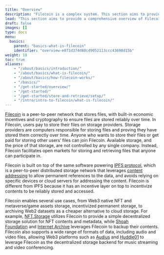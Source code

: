 ```yaml
---
title: "Overview"
description: "Filecoin is a complex system. This section aims to provide a comprehensive overview of Filecoin to developers and serves as a reference that developers can check back on."
lead: "This section aims to provide a comprehensive overview of Filecoin to developers and serves as a reference that developers can check back on. We assume readers to have a basic understanding of [blockchain](https://en.wikipedia.org/wiki/Blockchain) and [Ethereum](https://ethereum.org/en/developers/docs/) and will focus specifically on the special designs of Filecoin that makes it a unique decentralized storage network in Web3."
draft: false
images: []
type: docs
menu:
  basics:
    parent: "basics-what-is-filecoin"
    identifier: "overview-e071d374d80cd9052113ccc43690d15b"
weight: 10
toc: true
aliases:
    - "/about/basics/introduction/"
    - "/about/basics/what-is-filecoin/"
    - "/about/basics/how-filecoin-works/"
    - "/basics/"
    - "/get-started/overview/"
    - "/get-started/"
    - "/get-started/store-and-retrieve/setup/"
    - "/intro/intro-to-filecoin/what-is-filecoin/"
---
```


[Filecoin](https://docs.filecoin.io/) is a peer-to-peer network that stores files, with built-in economic incentives and cryptography to ensure files are stored reliably over time. In Filecoin, users pay to store their files on storage providers. Storage providers are computers responsible for storing files and proving they have stored them correctly over time. Anyone who wants to store their files or get paid for storing other users’ files can join Filecoin. Available storage, and the price of that storage, are not controlled by any single company. Instead, Filecoin facilitates open markets for storing and retrieving files that anyone can participate in.

Filecoin is built on top of the same software powering [IPFS protocol](https://docs.ipfs.tech/), which is a peer-to-peer distributed storage network that leverages [content addressing](https://docs.ipfs.tech/concepts/content-addressing/) to allow permanent references to the data, and avoids relying on specific devices or cloud servers for addressing the content. Filecoin is different from IPFS because it has an incentive layer on top to incentivize contents to be reliably stored and accessed.

Filecoin enables several use cases, from Web3 native NFT and metaverse/game assets storage, incentivized permanent storage, to archiving Web2 datasets as a cheaper alternative to cloud storage. For example, [NFT.Storage](https://nft.storage/) utilizes Filecoin to provide a simple decentralized storage solution for NFT contents and metadata, while [Shoah Foundation](https://sfi.usc.edu/) and [Internet Archive](https://archive.org/) leverages Filecoin to backup their contents. Filecoin also supports a wide range of formats of data, including audio and video files, allowing Web3 platforms such as [Audius](https://audius.co/) and [Huddle01](https://huddle01.com/) to leverage Filecoin as the decentralized storage backend for music streaming and video conferencing.
